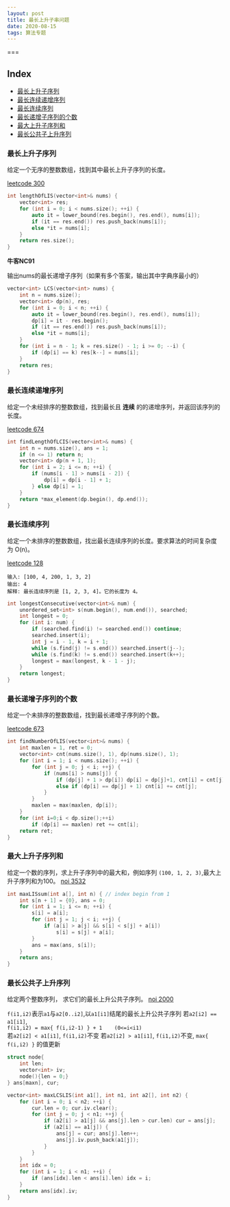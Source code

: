 ```yaml
---
layout: post
title: 最长上升子串问题
date: 2020-08-15
tags: 算法专题    
---
```


===

Index
---
<!-- TOC -->

- [最长上升子序列](#最长上升子序列)
- [最长连续递增序列](#最长连续递增序列)
- [最长连续序列](#最长连续序列)
- [最长递增子序列的个数](#最长递增子序列的个数)
- [最大上升子序列和](#最大上升子序列和)
- [最长公共子上升序列](#最长公共子上升序列)

<!-- /TOC -->


### 最长上升子序列

给定一个无序的整数数组，找到其中最长上升子序列的长度。

[leetcode 300](https://leetcode-cn.com/problems/longest-increasing-subsequence/)

```c++
int lengthOfLIS(vector<int>& nums) {
    vector<int> res;
    for (int i = 0; i < nums.size(); ++i) {
        auto it = lower_bound(res.begin(), res.end(), nums[i]);
        if (it == res.end()) res.push_back(nums[i]);
        else *it = nums[i];
    }
    return res.size();
}
```

**牛客NC91**

输出nums的最长递增子序列（如果有多个答案，输出其中字典序最小的）

```c++
vector<int> LCS(vector<int> nums) {
    int n = nums.size();
    vector<int> dp(n), res;
    for (int i = 0; i < n; ++i) {
        auto it = lower_bound(res.begin(), res.end(), nums[i]);
        dp[i] = it - res.begin();
        if (it == res.end()) res.push_back(nums[i]);
        else *it = nums[i];
    }
    for (int i = n - 1; k = res.size() - 1; i >= 0; --i) {
        if (dp[i] == k) res[k--] = nums[i];
    }
    return res;
}
```

### 最长连续递增序列

给定一个未经排序的整数数组，找到最长且 **连续** 的的递增序列，并返回该序列的长度。

[leetcode 674](https://leetcode-cn.com/problems/longest-continuous-increasing-subsequence/)


```c++
int findLengthOfLCIS(vector<int>& nums) {
    int n = nums.size(), ans = 1;
    if (n <= 1) return n;
    vector<int> dp(n + 1, 1);
    for (int i = 2; i <= n; ++i) {
        if (nums[i - 1] > nums[i - 2]) {
            dp[i] = dp[i - 1] + 1;
        } else dp[i] = 1;
    }
    return *max_element(dp.begin(), dp.end());
}
```

### 最长连续序列

给定一个未排序的整数数组，找出最长连续序列的长度。要求算法的时间复杂度为 O(n)。

[leetcode 128](https://leetcode-cn.com/problems/longest-consecutive-sequence/)

```
输入: [100, 4, 200, 1, 3, 2]
输出: 4
解释: 最长连续序列是 [1, 2, 3, 4]。它的长度为 4。
```

```c++
int longestConsecutive(vector<int>& num) {
    unordered_set<int> s(num.begin(), num.end()), searched;
    int longest = 0;
    for (int i: num) {
        if (searched.find(i) != searched.end()) continue;
        searched.insert(i);
        int j = i - 1, k = i + 1;
        while (s.find(j) != s.end()) searched.insert(j--);
        while (s.find(k) != s.end()) searched.insert(k++);
        longest = max(longest, k - 1 - j);
    }
    return longest; 
}
```

### 最长递增子序列的个数

给定一个未排序的整数数组，找到最长递增子序列的个数。

[leetcode 673](https://leetcode-cn.com/problems/number-of-longest-increasing-subsequence/)

```c++
int findNumberOfLIS(vector<int>& nums) {
    int maxlen = 1, ret = 0;
    vector<int> cnt(nums.size(), 1), dp(nums.size(), 1);
    for (int i = 1; i < nums.size(); ++i) {
        for (int j = 0; j < i; ++j) {
            if (nums[i] > nums[j]) {
                if (dp[j] + 1 > dp[i]) dp[i] = dp[j]+1, cnt[i] = cnt[j];
                else if (dp[i] == dp[j] + 1) cnt[i] += cnt[j];
            }
        }
        maxlen = max(maxlen, dp[i]);
    }
    for (int i=0;i < dp.size();++i) 
        if (dp[i] == maxlen) ret += cnt[i];
    return ret;
}
```


### 最大上升子序列和

给定一个数的序列，求上升子序列中的最大和，例如序列 `(100, 1, 2, 3)`,最大上升子序列和为100。
[noi 3532](http://noi.openjudge.cn/ch0206/3532/)

```c++
int maxLISsum(int a[], int n) { // index begin from 1
    int s[n + 1] = {0}, ans = 0;
    for (int i = 1; i <= n; ++i) {
        s[i] = a[i];
        for (int j = 1; j < i; ++j) {
            if (a[i] > a[j] && s[i] < s[j] + a[i]) 
                s[i] = s[j] + a[i]; 
        }
        ans = max(ans, s[i]);
    }
    return ans;
}
```

### 最长公共子上升序列

给定两个整数序列， 求它们的最长上升公共子序列。
[noi 2000](http://noi.openjudge.cn/ch0206/solution/9771864/)

`f(i1,i2)`表示`a1`与`a2[0..i2]`,以`a1[i1]`结尾的最长上升公共子序列 
若`a2[i2] == a1[i1]`,    
`f(i1,i2) = max{ f(i,i2-1) } + 1    (0<=i<i1)`  
若`a2[i2] < a1[i1]`, `f(i1,i2)`不变
若`a2[i2] > a1[i1]`, `f(i1,i2)`不变,
`max{ f(i,i2) }` 的值更新  

```c++
struct node{
    int len;
    vector<int> iv;
    node(){len = 0;}
} ans[maxn], cur; 

vector<int> maxLCSLIS(int a1[], int n1, int a2[], int n2) {
    for (int i = 0; i < n2; ++i) {
        cur.len = 0; cur.iv.clear();
        for (int j = 0; j < n1; ++j) {
            if (a2[i] > a1[j] && ans[j].len > cur.len) cur = ans[j];
            if (a2[i] == a1[j]) {
                ans[j] = cur; ans[j].len++;
                ans[j].iv.push_back(a1[j]);
            }
        }
    }
    int idx = 0;
    for (int i = 1; i < n1; ++i) {
        if (ans[idx].len < ans[i].len) idx = i;
    }
    return ans[idx].iv;
}
```